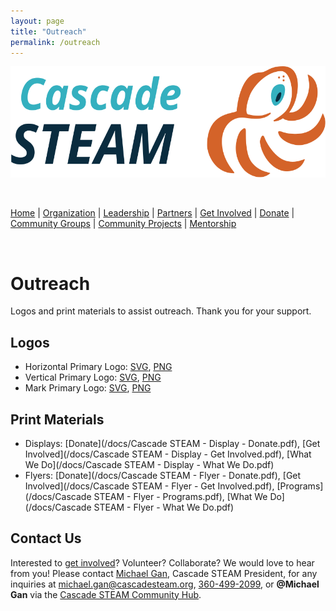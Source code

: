 ```yaml
---
layout: page
title: "Outreach"
permalink: /outreach
---
```

<style>
  .header {
	display: none;
  }
  .footer {
	display: none;
  }
</style>

<p align="center"><img src="/assets/images/Cascade_STEAM_horizontal_logo_primary.svg" width="600" height="178" /></p>

<br>

[Home](/) | [Organization](/organization) | [Leadership](/leadership) | [Partners](/partners) | [Get Involved](/get-involved) | [Donate](/donate) | [Community Groups](/community-groups) | [Community Projects](/community-projects) | [Mentorship](/mentorship)

<br>

# Outreach

Logos and print materials to assist outreach. Thank you for your support.

## Logos

- Horizontal Primary Logo: [SVG](/assets/images/Cascade_STEAM_horizontal_logo_primary.svg), [PNG](/assets/images/Cascade_STEAM_horizontal_logo_primary.png)
- Vertical Primary Logo: [SVG](/assets/images/Cascade_STEAM_vertical_logo_primary.svg), [PNG](/assets/images/Cascade_STEAM_vertical_logo_primary.png)
- Mark Primary Logo: [SVG](/assets/images/Cascade_STEAM_mark_primary.svg), [PNG](/assets/images/Cascade_STEAM_mark_primary.png)

## Print Materials

- Displays: [Donate](/docs/Cascade STEAM - Display - Donate.pdf), [Get Involved](/docs/Cascade STEAM - Display - Get Involved.pdf), [What We Do](/docs/Cascade STEAM - Display - What We Do.pdf)
- Flyers: [Donate](/docs/Cascade STEAM - Flyer - Donate.pdf), [Get Involved](/docs/Cascade STEAM - Flyer - Get Involved.pdf), [Programs](/docs/Cascade STEAM - Flyer - Programs.pdf), [What We Do](/docs/Cascade STEAM - Flyer - What We Do.pdf)

## Contact Us

Interested to [get involved](/get-involved)? Volunteer? Collaborate? We would love to hear from you! Please contact [Michael Gan](https://www.linkedin.com/in/michaelbgan), Cascade STEAM President, for any inquiries at [michael.gan@cascadesteam.org](mailto:michael.gan@cascadesteam.org), [360-499-2099](tel:3604992099), or **@Michael Gan** via the [Cascade STEAM Community Hub](http://hub.cascadesteam.org).
